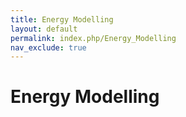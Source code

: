 ```yaml
---
title: Energy Modelling
layout: default
permalink: index.php/Energy_Modelling
nav_exclude: true
---
```


# Energy Modelling
